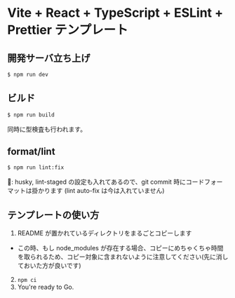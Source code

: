 # Vite + React + TypeScript + ESLint + Prettier テンプレート

## 開発サーバ立ち上げ

```sh
$ npm run dev
```

## ビルド

```sh
$ npm run build
```

同時に型検査も行われます。

## format/lint

```sh
$ npm run lint:fix
```

📝: husky, lint-staged の設定も入れてあるので、git commit 時にコードフォーマットは掛かります (lint auto-fix は今は入れていません)

## テンプレートの使い方

1. README が置かれているディレクトリをまるごとコピーします
  * この時、もし node_modules が存在する場合、コピーにめちゃくちゃ時間を取られるため、コピー対象に含まれないように注意してください(先に消しておいた方が良いです)
2. `npm ci`
3. You're ready to Go.

